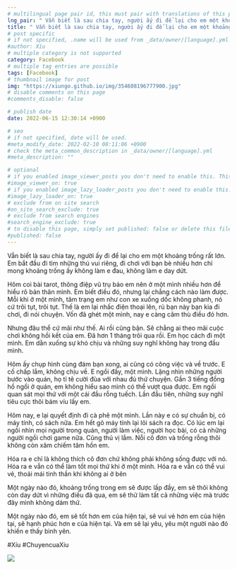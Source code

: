 ```yaml
---
# multilingual page pair id, this must pair with translations of this page. (This name must be unique)
lng_pair: " Vẫn biết là sau chia tay, người ấy đi để lại cho em một khoảng trống rất lớn "
title: " Vẫn biết là sau chia tay, người ấy đi để lại cho em một khoảng trống rất lớn "
# post specific
# if not specified, .name will be used from _data/owner/[language].yml
#author: Xíu
# multiple category is not supported
category: Facebook
# multiple tag entries are possible
tags: [Facebook]
# thumbnail image for post
img: "https://xiungo.github.io/img/354608196777900.jpg"
# disable comments on this page
#comments_disable: false

# publish date
date: 2022-06-15 12:30:14 +0900

# seo
# if not specified, date will be used.
#meta_modify_date: 2022-02-10 08:11:06 +0900
# check the meta_common_description in _data/owner/[language].yml
#meta_description: ""

# optional
# if you enabled image_viewer_posts you don't need to enable this. This is only if image_viewer_posts = false
#image_viewer_on: true
# if you enabled image_lazy_loader_posts you don't need to enable this. This is only if image_lazy_loader_posts = false
#image_lazy_loader_on: true
# exclude from on site search
#on_site_search_exclude: true
# exclude from search engines
#search_engine_exclude: true
# to disable this page, simply set published: false or delete this file
#published: false
---
```


<!-- outline-start -->

Vẫn biết là sau chia tay, người ấy đi để lại cho em một khoảng trống rất lớn. Em bắt đầu đi tìm những thú vui riêng, đi chơi với bạn bè nhiều hơn chỉ mong khoảng trống ấy không làm e đau, không làm e day dứt.

Hôm coi bài tarot, thông điệp vũ trụ bảo em nên ở một mình nhiều hơn để hiểu rõ bản thân mình. Em biết điều đó, nhưng lại chẳng cách nào làm được. Mỗi khi ở một mình, tâm trạng em như con xe xuống dốc không phanh, nó cứ trôi tụt, trôi tụt. Thế là em lại nhấc điện thoại lên, rủ bạn này bạn kia đi chơi, đi nói chuyện. Vốn đã ghét một mình, nay e càng căm thù điều đó hơn.

Nhưng đâu thể cứ mãi như thế. Ai rồi cũng bận. Sẽ chẳng ai theo mãi cuộc chơi không hồi kết của em. Đã hơn 1 tháng trôi qua rồi. Em học cách đi một mình. Em dằn xuống sự khó chịu và những suy nghĩ không hay trong đầu mình.

Hôm ấy chụp hình cùng đám bạn xong, ai cũng có công việc và về trước. E cố chấp lắm, không chịu về. E ngồi đấy, một mình. Lặng nhìn những người bước vào quán, họ tỉ tê cười đùa với nhau đủ thứ chuyện. Gần 3 tiếng đồng hồ ngồi ở quán, em không hiểu sao mình có thể vượt qua được. Em ngồi quan sát mọi thứ với một cái đầu rỗng tuếch. Lần đầu tiên, những suy nghĩ tiêu cực thôi bám víu lấy em.

Hôm nay, e lại quyết định đi cà phê một mình. Lần này e có sự chuẩn bị, có máy tính, có sách nữa. Em hết gõ máy tính lại lôi sách ra đọc. Có lúc em lại ngồi nhìn mọi người trong quán, người làm việc, người học bài, có cả những người ngồi chơi game nữa. Cũng thú vị lắm. Nỗi cô đơn và trống rỗng thôi không còn xâm chiếm tâm hồn em.

Hóa ra e chỉ là không thích cô đơn chứ không phải không sống được với nó.
Hóa ra e vẫn có thể làm tốt mọi thứ khi ở một mình.
Hóa ra e vẫn có thể vui vẻ, thoải mái tinh thần khi không ai ở bên

Một ngày nào đó, khoảng trống trong em sẽ được lấp đầy, em sẽ thôi không còn day dứt vì những điều đã qua, em sẽ thử làm tất cả những việc mà trước đây mình không dám thử.

Một ngày nào đó, em sẽ tốt hơn em của hiện tại, sẽ vui vẻ hơn em của hiện tại, sẽ hạnh phúc hơn e của hiện tại. Và em sẽ lại yêu, yêu một người nào đó khiến e thấy bình yên.

#Xíu
#ChuyencuaXiu

<!-- outline-end -->

<img src= "https://xiungo.github.io/img/354608196777900.jpg">